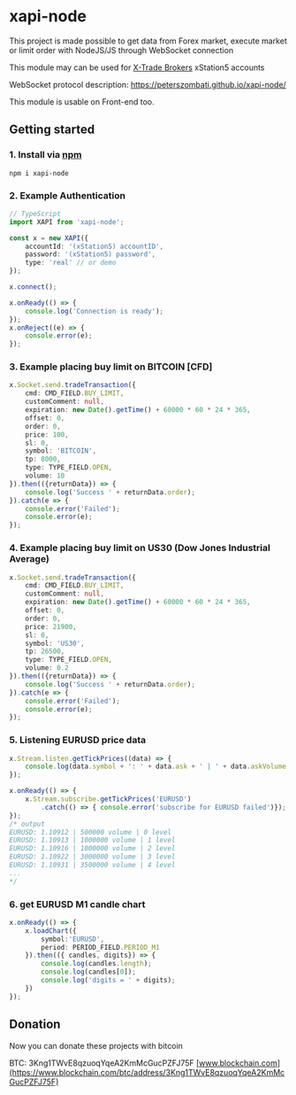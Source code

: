 # xapi-node

This project is made possible to get data from Forex market, execute market or limit order with NodeJS/JS through WebSocket connection

This module may can be used for [X-Trade Brokers](https://www.xtb.com/en) xStation5 accounts

WebSocket protocol description: https://peterszombati.github.io/xapi-node/

This module is usable on Front-end too.

## Getting started

### 1. Install via [npm](https://www.npmjs.com/package/xapi-node)

```
npm i xapi-node
```

### 2. Example Authentication
```ts
// TypeScript
import XAPI from 'xapi-node';

const x = new XAPI({
    accountId: '(xStation5) accountID',
    password: '(xStation5) password',
    type: 'real' // or demo
});

x.connect();

x.onReady(() => {
    console.log('Connection is ready');
});
x.onReject((e) => {
    console.error(e);
});
```

### 3. Example placing buy limit on BITCOIN [CFD]
```ts
x.Socket.send.tradeTransaction({
    cmd: CMD_FIELD.BUY_LIMIT,
    customComment: null,
    expiration: new Date().getTime() + 60000 * 60 * 24 * 365,
    offset: 0,
    order: 0,
    price: 100,
    sl: 0,
    symbol: 'BITCOIN',
    tp: 8000,
    type: TYPE_FIELD.OPEN,
    volume: 10
}).then(({returnData}) => {
    console.log('Success ' + returnData.order);
}).catch(e => {
    console.error('Failed');
    console.error(e);
});
```

### 4. Example placing buy limit on US30 (Dow Jones Industrial Average)
```ts
x.Socket.send.tradeTransaction({
    cmd: CMD_FIELD.BUY_LIMIT,
    customComment: null,
    expiration: new Date().getTime() + 60000 * 60 * 24 * 365,
    offset: 0,
    order: 0,
    price: 21900,
    sl: 0,
    symbol: 'US30',
    tp: 26500,
    type: TYPE_FIELD.OPEN,
    volume: 0.2
}).then(({returnData}) => {
    console.log('Success ' + returnData.order);
}).catch(e => {
    console.error('Failed');
    console.error(e);
});
```

### 5. Listening EURUSD price data
```ts
x.Stream.listen.getTickPrices((data) => {
    console.log(data.symbol + ': ' + data.ask + ' | ' + data.askVolume + ' volume');
});

x.onReady(() => {
    x.Stream.subscribe.getTickPrices('EURUSD')
        .catch(() => { console.error('subscribe for EURUSD failed')});
});
/* output
EURUSD: 1.10912 | 500000 volume | 0 level
EURUSD: 1.10913 | 1000000 volume | 1 level
EURUSD: 1.10916 | 1000000 volume | 2 level
EURUSD: 1.10922 | 3000000 volume | 3 level
EURUSD: 1.10931 | 3500000 volume | 4 level
...
*/
```
### 6. get EURUSD M1 candle chart
```ts
x.onReady(() => {
    x.loadChart({
        symbol:'EURUSD',
        period: PERIOD_FIELD.PERIOD_M1
    }).then(({ candles, digits}) => {
        console.log(candles.length);
        console.log(candles[0]);
        console.log('digits = ' + digits);
    })
});
```

## Donation
Now you can donate these projects with bitcoin

BTC: 3Kng1TWvE8qzuoqYqeA2KmMcGucPZFJ75F [www.blockchain.com](https://www.blockchain.com/btc/address/3Kng1TWvE8qzuoqYqeA2KmMcGucPZFJ75F)
